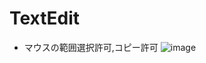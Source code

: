 # TextEdit

- マウスの範囲選択許可,コピー許可
![image](https://user-images.githubusercontent.com/91818705/160119788-33aef357-2f0d-4c75-a966-d450eebb171b.png)

